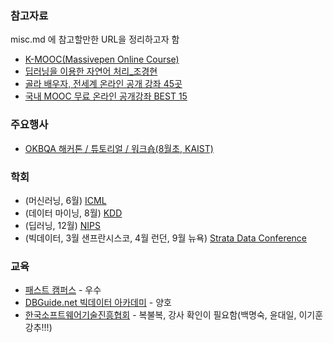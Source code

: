 ### 참고자료  
misc.md 에 참고할만한 URL을 정리하고자 함  
- [K-MOOC(Massivepen Online Course)](http://www.kmooc.kr)
- [딥러닝을 이용한 자연어 처리_조경현](https://www.edwith.org/deepnlp)  
- [골라 배우자, 전세계 온라인 공개 강좌 45곳](http://www.bloter.net/archives/225814)  
- [국내 MOOC 무료 온라인 공개강좌 BEST 15](https://brunch.co.kr/@futureagent/6)  
  
### 주요행사
- [OKBQA 해커톤 / 튜토리얼 / 워크숍(8월초, KAIST)](http://7.okbqa.org/home/korean)  
  
### 학회
- (머신러닝, 6월) [ICML](https://icml.cc/)  
- (데이터 마이닝, 8월) [KDD](http://www.kdd.org/)
- (딥러닝, 12월) [NIPS](https://nips.cc/)  
- (빅데이터, 3월 샌프란시스코, 4월 런던, 9월 뉴욕) [Strata Data Conference](https://conferences.oreilly.com/strata)  
  
### 교육
- [패스트 캠퍼스](https://www.fastcampus.co.kr/) - 우수  
- [DBGuide.net 빅데이터 아카데미](http://www.dbguide.net/bigacademy.db) - 양호  
- [한국소프트웨어기술진흥협회](http://edu2.kosta.or.kr/) - 복불복, 강사 확인이 필요함(백명숙, 윤대일, 이기훈 강추!!!)   
